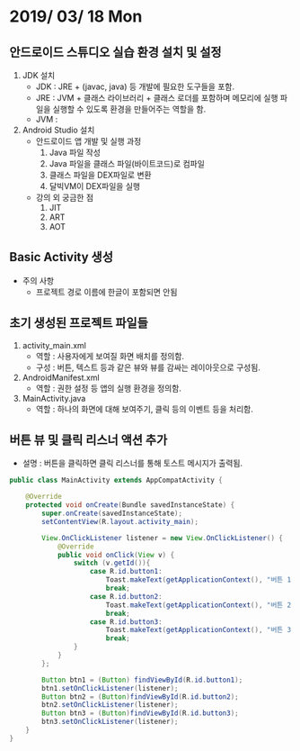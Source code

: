 # 2019/ 03/ 18 Mon

## 안드로이드 스튜디오 실습 환경 설치 및 설정
1. JDK 설치
   * JDK : JRE + (javac, java) 등 개발에 필요한 도구들을 포함.
   * JRE : JVM + 클래스 라이브러리 + 클래스 로더를 포함하며 메모리에 실행 파일을 실행할 수 있도록 환경을 만들어주는 역할을 함.
   * JVM : 
2. Android Studio 설치
   * 안드로이드 앱 개발 및 실행 과정
     1. Java 파일 작성
     2. Java 파일을 클래스 파일(바이트코드)로 컴파일
     3. 클래스 파일을 DEX파일로 변환
     4. 달빅VM이 DEX파일을 실행
   * 강의 외 궁금한 점
     1. JIT
     2. ART
     3. AOT
## Basic Activity 생성
   * 주의 사항
     * 프로젝트 경로 이름에 한글이 포함되면 안됨
## 초기 생성된 프로젝트 파일들
   1. activity_main.xml
      * 역할 : 사용자에게 보여질 화면 배치를 정의함.
      * 구성 : 버튼, 텍스트 등과 같은 뷰와 뷰를 감싸는 레이아웃으로 구성됨.
   2. AndroidManifest.xml
      * 역할 : 권한 설정 등 앱의 실행 환경을 정의함.
   3. MainActivity.java
      * 역할 : 하나의 화면에 대해 보여주기, 클릭 등의 이벤트 등을 처리함.
## 버튼 뷰 및 클릭 리스너 액션 추가
* 설명 : 버튼을 클릭하면 클릭 리스너를 통해 토스트 메시지가 출력됨.
```java
public class MainActivity extends AppCompatActivity {

    @Override
    protected void onCreate(Bundle savedInstanceState) {
        super.onCreate(savedInstanceState);
        setContentView(R.layout.activity_main);

        View.OnClickListener listener = new View.OnClickListener() {
            @Override
            public void onClick(View v) {
                switch (v.getId()){
                    case R.id.button1:
                        Toast.makeText(getApplicationContext(), "버튼 1 선택", Toast.LENGTH_LONG).show();
                        break;
                    case R.id.button2:
                        Toast.makeText(getApplicationContext(), "버튼 2 선택", Toast.LENGTH_LONG).show();
                        break;
                    case R.id.button3:
                        Toast.makeText(getApplicationContext(), "버튼 3 선택", Toast.LENGTH_LONG).show();
                        break;
                }
            }
        };

        Button btn1 = (Button) findViewById(R.id.button1);
        btn1.setOnClickListener(listener);
        Button btn2 = (Button)findViewById(R.id.button2);
        btn2.setOnClickListener(listener);
        Button btn3 = (Button)findViewById(R.id.button3);
        btn3.setOnClickListener(listener);
    }
}
```